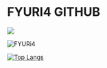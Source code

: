 <h1>FYURI4 GITHUB</h1> 

![](https://komarev.com/ghpvc/?username=FYURi4&color=green)

![FYURi4](https://github-readme-stats.vercel.app/api?username=FYURi4&show_icons=true&theme=radical)

[![Top Langs](https://github-readme-stats.vercel.app/api/top-langs/?username=FYURi4&layout=compact)](https://github.com/anuraghazra/github-readme-stats)



